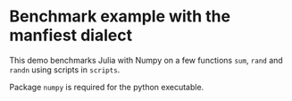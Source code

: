 # Benchmark example with the manfiest dialect

This demo benchmarks Julia with Numpy on a few functions `sum`, `rand` and `randn` using scripts
in `scripts`.

Package `numpy` is required for the python executable.
